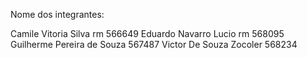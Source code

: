 Nome dos integrantes:

Camile Vitoria Silva rm 566649
Eduardo Navarro Lucio rm 568095
Guilherme Pereira de Souza 567487
Victor De Souza Zocoler 568234
